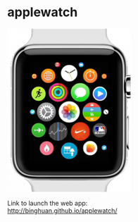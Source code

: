 applewatch
==========

<img src="images/apple_watch.png">

Link to launch the web app: <br/>
<a href="http://binghuan.github.io/applewatch/">http://binghuan.github.io/applewatch/</a>
